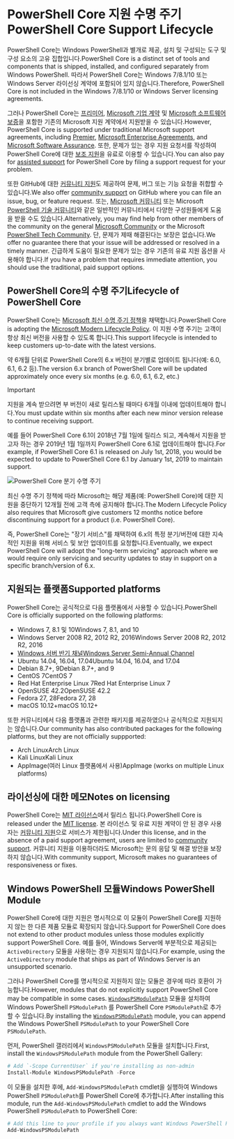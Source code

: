 # <a name="powershell-core-support-lifecycle"></a><span data-ttu-id="65331-101">PowerShell Core 지원 수명 주기</span><span class="sxs-lookup"><span data-stu-id="65331-101">PowerShell Core Support Lifecycle</span></span>

<span data-ttu-id="65331-102">PowerShell Core는 Windows PowerShell과 별개로 제공, 설치 및 구성되는 도구 및 구성 요소의 고유 집합입니다.</span><span class="sxs-lookup"><span data-stu-id="65331-102">PowerShell Core is a distinct set of tools and components that is shipped, installed, and configured separately from Windows PowerShell.</span></span>
<span data-ttu-id="65331-103">따라서 PowerShell Core는 Windows 7/8.1/10 또는 Windows Server 라이선싱 계약에 포함되어 있지 않습니다.</span><span class="sxs-lookup"><span data-stu-id="65331-103">Therefore, PowerShell Core is not included in the Windows 7/8.1/10 or Windows Server licensing agreements.</span></span>

<span data-ttu-id="65331-104">그러나 PowerShell Core는 [프리미어][], [Microsoft 기업 계약][enterprise-agreement] 및 [Microsoft 소프트웨어 보증][assurance]을 포함한 기존의 Microsoft 지원 계약에서 지원받을 수 있습니다.</span><span class="sxs-lookup"><span data-stu-id="65331-104">However, PowerShell Core is supported under traditional Microsoft support agreements, including [Premier][], [Microsoft Enterprise Agreements][enterprise-agreement], and [Microsoft Software Assurance][assurance].</span></span>
<span data-ttu-id="65331-105">또한, 문제가 있는 경우 지원 요청서를 작성하여 PowerShell Core에 대한 [보조 지원][]을 유료로 이용할 수 있습니다.</span><span class="sxs-lookup"><span data-stu-id="65331-105">You can also pay for [assisted support][] for PowerShell Core by filing a support request for your problem.</span></span>

<span data-ttu-id="65331-106">또한 GitHub에 대한 [커뮤니티 지원][]도 제공하여 문제, 버그 또는 기능 요청을 취합할 수 있습니다.</span><span class="sxs-lookup"><span data-stu-id="65331-106">We also offer [community support][] on GitHub where you can file an issue, bug, or feature request.</span></span>
<span data-ttu-id="65331-107">또는, [Microsoft 커뮤니티][] 또는 Microsoft [PowerShell 기술 커뮤니티][]와 같은 일반적인 커뮤니티에서 다양한 구성원들에게 도움을 받을 수도 있습니다.</span><span class="sxs-lookup"><span data-stu-id="65331-107">Alternatively, you may find help from other members of the community on the general [Microsoft Community][] or the Microsoft [PowerShell Tech Community][].</span></span>
<span data-ttu-id="65331-108">단, 문제가 제때 해결된다는 보장은 없습니다.</span><span class="sxs-lookup"><span data-stu-id="65331-108">We offer no guarantee there that your issue will be addressed or resolved in a timely manner.</span></span>
<span data-ttu-id="65331-109">긴급하게 도움이 필요한 문제가 있는 경우 기존의 유료 지원 옵션을 사용해야 합니다.</span><span class="sxs-lookup"><span data-stu-id="65331-109">If you have a problem that requires immediate attention, you should use the traditional, paid support options.</span></span>

## <a name="lifecycle-of-powershell-core"></a><span data-ttu-id="65331-110">PowerShell Core의 수명 주기</span><span class="sxs-lookup"><span data-stu-id="65331-110">Lifecycle of PowerShell Core</span></span>

<span data-ttu-id="65331-111">PowerShell Core는 [Microsoft 최신 수명 주기 정책][modern]을 채택합니다.</span><span class="sxs-lookup"><span data-stu-id="65331-111">PowerShell Core is adopting the [Microsoft Modern Lifecycle Policy][modern].</span></span>
<span data-ttu-id="65331-112">이 지원 수명 주기는 고객이 항상 최신 버전을 사용할 수 있도록 합니다.</span><span class="sxs-lookup"><span data-stu-id="65331-112">This support lifecycle is intended to keep customers up-to-date with the latest versions.</span></span>

<span data-ttu-id="65331-113">약 6개월 단위로 PowerShell Core의 6.x 버전이 분기별로 업데이트 됩니다(예: 6.0, 6.1, 6.2 등).</span><span class="sxs-lookup"><span data-stu-id="65331-113">The version 6.x branch of PowerShell Core will be updated approximately once every six months (e.g. 6.0, 6.1, 6.2, etc.)</span></span>

> [!IMPORTANT]
> <span data-ttu-id="65331-114">지원을 계속 받으려면 부 버전이 새로 릴리스될 때마다 6개월 이내에 업데이트해야 합니다.</span><span class="sxs-lookup"><span data-stu-id="65331-114">You must update within six months after each new minor version release to continue receiving support.</span></span>

<span data-ttu-id="65331-115">예를 들어 PowerShell Core 6.1이 2018년 7월 1일에 릴리스 되고, 계속해서 지원을 받고자 하는 경우 2019년 1월 1일까지 PowerShell Core 6.1로 업데이트해야 합니다.</span><span class="sxs-lookup"><span data-stu-id="65331-115">For example, if PowerShell Core 6.1 is released on July 1st, 2018, you would be expected to update to PowerShell Core 6.1 by January 1st, 2019 to maintain support.</span></span>

![PowerShell Core 분기 수명 주기][lifecycle-chart]

<span data-ttu-id="65331-117">최신 수명 주기 정책에 따라 Microsoft는 해당 제품(예: PowerShell Core)에 대한 지원을 중단하기 12개월 전에 고객 측에 공지해야 합니다.</span><span class="sxs-lookup"><span data-stu-id="65331-117">The Modern Lifecycle Policy also requires that Microsoft give customers 12 months notice before discontinuing support for a product (i.e. PowerShell Core).</span></span>

<span data-ttu-id="65331-118">즉, PowerShell Core는 "장기 서비스"를 채택하여 6.x의 특정 분기/버전에 대한 지속적인 지원을 위해 서비스 및 보안 업데이트를 요청합니다.</span><span class="sxs-lookup"><span data-stu-id="65331-118">Eventually, we expect PowerShell Core will adopt the "long-term servicing" approach where we would require only servicing and security updates to stay in support on a specific branch/version of 6.x.</span></span>

## <a name="supported-platforms"></a><span data-ttu-id="65331-119">지원되는 플랫폼</span><span class="sxs-lookup"><span data-stu-id="65331-119">Supported platforms</span></span>

<span data-ttu-id="65331-120">PowerShell Core는 공식적으로 다음 플랫폼에서 사용할 수 있습니다.</span><span class="sxs-lookup"><span data-stu-id="65331-120">PowerShell Core is officially supported on the following platforms:</span></span>

* <span data-ttu-id="65331-121">Windows 7, 8.1 및 10</span><span class="sxs-lookup"><span data-stu-id="65331-121">Windows 7, 8.1, and 10</span></span>
* <span data-ttu-id="65331-122">Windows Server 2008 R2, 2012 R2, 2016</span><span class="sxs-lookup"><span data-stu-id="65331-122">Windows Server 2008 R2, 2012 R2, 2016</span></span>
* <span data-ttu-id="65331-123">[Windows 서버 반기 채널][semi-annual]</span><span class="sxs-lookup"><span data-stu-id="65331-123">[Windows Server Semi-Annual Channel][semi-annual]</span></span>
* <span data-ttu-id="65331-124">Ubuntu 14.04, 16.04, 17.04</span><span class="sxs-lookup"><span data-stu-id="65331-124">Ubuntu 14.04, 16.04, and 17.04</span></span>
* <span data-ttu-id="65331-125">Debian 8.7+, 9</span><span class="sxs-lookup"><span data-stu-id="65331-125">Debian 8.7+, and 9</span></span>
* <span data-ttu-id="65331-126">CentOS 7</span><span class="sxs-lookup"><span data-stu-id="65331-126">CentOS 7</span></span>
* <span data-ttu-id="65331-127">Red Hat Enterprise Linux 7</span><span class="sxs-lookup"><span data-stu-id="65331-127">Red Hat Enterprise Linux 7</span></span>
* <span data-ttu-id="65331-128">OpenSUSE 42.2</span><span class="sxs-lookup"><span data-stu-id="65331-128">OpenSUSE 42.2</span></span>
* <span data-ttu-id="65331-129">Fedora 27, 28</span><span class="sxs-lookup"><span data-stu-id="65331-129">Fedora 27, 28</span></span>
* <span data-ttu-id="65331-130">macOS 10.12+</span><span class="sxs-lookup"><span data-stu-id="65331-130">macOS 10.12+</span></span>

<span data-ttu-id="65331-131">또한 커뮤니티에서 다음 플랫폼과 관련한 패키지를 제공하였으나 공식적으로 지원되지는 않습니다.</span><span class="sxs-lookup"><span data-stu-id="65331-131">Our community has also contributed packages for the following platforms, but they are not officially suppported:</span></span>

* <span data-ttu-id="65331-132">Arch Linux</span><span class="sxs-lookup"><span data-stu-id="65331-132">Arch Linux</span></span>
* <span data-ttu-id="65331-133">Kali Linux</span><span class="sxs-lookup"><span data-stu-id="65331-133">Kali Linux</span></span>
* <span data-ttu-id="65331-134">AppImage(여러 Linux 플랫폼에서 사용)</span><span class="sxs-lookup"><span data-stu-id="65331-134">AppImage (works on multiple Linux platforms)</span></span>

## <a name="notes-on-licensing"></a><span data-ttu-id="65331-135">라이선싱에 대한 메모</span><span class="sxs-lookup"><span data-stu-id="65331-135">Notes on licensing</span></span>

<span data-ttu-id="65331-136">PowerShell Core는 [MIT 라이선스][]에서 릴리스 됩니다.</span><span class="sxs-lookup"><span data-stu-id="65331-136">PowerShell Core is released under the [MIT license][].</span></span>
<span data-ttu-id="65331-137">본 라이선스 및 유료 지원 계약이 안 된 경우 사용자는 [커뮤니티 지원][]으로 서비스가 제한됩니다.</span><span class="sxs-lookup"><span data-stu-id="65331-137">Under this license, and in the absence of a paid support agreement, users are limited to [community support][].</span></span>
<span data-ttu-id="65331-138">커뮤니티 지원을 이용하더라도 Microsoft는 문의 응답 및 해결 방안을 보장하지 않습니다.</span><span class="sxs-lookup"><span data-stu-id="65331-138">With community support, Microsoft makes no guarantees of responsiveness or fixes.</span></span>

## <a name="windows-powershell-module"></a><span data-ttu-id="65331-139">Windows PowerShell 모듈</span><span class="sxs-lookup"><span data-stu-id="65331-139">Windows PowerShell Module</span></span>

<span data-ttu-id="65331-140">PowerShell Core에 대한 지원은 명시적으로 이 모듈이 PowerShell Core를 지원하지 않는 한 다른 제품 모듈로 확장되지 않습니다.</span><span class="sxs-lookup"><span data-stu-id="65331-140">Support for PowerShell Core does not extend to other product modules unless those modules explicitly support PowerShell Core.</span></span>
<span data-ttu-id="65331-141">예를 들어, Windows Server에 부분적으로 제공되는 `ActiveDirectory` 모듈을 사용하는 경우 지원되지 않습니다.</span><span class="sxs-lookup"><span data-stu-id="65331-141">For example, using the `ActiveDirectory` module that ships as part of Windows Server is an unsupported scenario.</span></span>

<span data-ttu-id="65331-142">그러나 PowerShell Core를 명시적으로 지원하지 않는 모듈은 경우에 따라 호환이 가능합니다.</span><span class="sxs-lookup"><span data-stu-id="65331-142">However, modules that do not explicitly support PowerShell Core may be compatible in some cases.</span></span>
<span data-ttu-id="65331-143">[`WindowsPSModulePath`][] 모듈을 설치하여 Windows PowerShell `PSModulePath` 를 PowerShell Core `PSModulePath`로 추가할 수 있습니다.</span><span class="sxs-lookup"><span data-stu-id="65331-143">By installing the [`WindowsPSModulePath`][] module, you can append the Windows PowerShell `PSModulePath` to your PowerShell Core `PSModulePath`.</span></span>

<span data-ttu-id="65331-144">먼저, PowerShell 갤러리에서 `WindowsPSModulePath` 모듈을 설치합니다.</span><span class="sxs-lookup"><span data-stu-id="65331-144">First, install the `WindowsPSModulePath` module from the PowerShell Gallery:</span></span>

```powershell
# Add `-Scope CurrentUser` if you're installing as non-admin
Install-Module WindowsPSModulePath -Force
```

<span data-ttu-id="65331-145">이 모듈을 설치한 후에, `Add-WindowsPSModulePath` cmdlet을 실행하여 Windows PowerShell `PSModulePath`를 PowerShell Core에 추가합니다.</span><span class="sxs-lookup"><span data-stu-id="65331-145">After installing this module, run the `Add-WindowsPSModulePath` cmdlet to add the Windows PowerShell `PSModulePath` to PowerShell Core:</span></span>

```powershell
# Add this line to your profile if you always want Windows PowerShell PSModulePath
Add-WindowsPSModulePath
```

[프리미어]: https://www.microsoft.com/en-us/microsoftservices/support.aspx
[Premier]: https://www.microsoft.com/en-us/microsoftservices/support.aspx
[enterprise-agreement]: https://www.microsoft.com/en-us/licensing/licensing-programs/enterprise.aspx
[assurance]: https://www.microsoft.com/en-us/licensing/licensing-programs/software-assurance-default.aspx
[커뮤니티 지원]: https://github.com/powershell/powershell/issues
[community support]: https://github.com/powershell/powershell/issues
[Microsoft 커뮤니티]: https://answers.microsoft.com/
[Microsoft Community]: https://answers.microsoft.com/
[PowerShell 기술 커뮤니티]: https://techcommunity.microsoft.com/t5/PowerShell/ct-p/WindowsPowerShell
[PowerShell Tech Community]: https://techcommunity.microsoft.com/t5/PowerShell/ct-p/WindowsPowerShell
[보조 지원]: https://support.microsoft.com/assistedsupportproducts
[assisted support]: https://support.microsoft.com/assistedsupportproducts
[modern]: https://support.microsoft.com/help/30881/modern-lifecycle-policy
[lifecycle-chart]: ./images/modern-lifecycle.png
[semi-annual]: https://docs.microsoft.com/windows-server/get-started/semi-annual-channel-overview
[MIT 라이선스]: https://github.com/PowerShell/PowerShell/blob/master/LICENSE.txt
[MIT license]: https://github.com/PowerShell/PowerShell/blob/master/LICENSE.txt
[`WindowsPSModulePath`]: https://www.powershellgallery.com/packages/WindowsPSModulePath/
